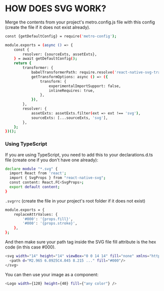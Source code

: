 # HOW DOES SVG WORK?

Merge the contents from your project's metro.config.js file with this config (create the file if it does not exist already).

```sh
const {getDefaultConfig} = require('metro-config');

module.exports = (async () => {
    const {
        resolver: {sourceExts, assetExts},
    } = await getDefaultConfig();
    return {
        transformer: {
            babelTransformerPath: require.resolve('react-native-svg-transformer'),
            getTransformOptions: async () => ({
                transform: {
                    experimentalImportSupport: false,
                    inlineRequires: true,
                },
            }),
        },
        resolver: {
            assetExts: assetExts.filter(ext => ext !== 'svg'),
            sourceExts: [...sourceExts, 'svg'],
        },
    };
})();

```

### Using TypeScript

If you are using TypeScript, you need to add this to your declarations.d.ts file (create one if you don't have one already):

```sh
declare module "*.svg" {
  import React from 'react';
  import { SvgProps } from "react-native-svg";
  const content: React.FC<SvgProps>;
  export default content;
}
```

`.svgrrc` (create the file in your project's root folder if it does not exist)

```sh
module.exports = {
    replaceAttrValues: {
        '#000': '{props.fill}',
        '#000': '{props.stroke}',
    },
};
```

And then make sure your path tag inside the SVG file fill attribute is the hex code (in this case #000).

```sh
<svg width="14" height="14" viewBox="0 0 14 14" fill="none" xmlns="http://www.w3.org/2000/svg">
  <path d="M2.965 6.0925C4.045 8.215 ..." fill="#000"/>
</svg>

```

You can then use your image as a component:

```sh
<Logo width={120} height={40} fill={"any color"} />
```
